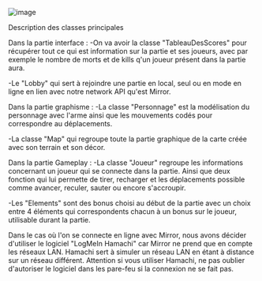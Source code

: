![image](https://user-images.githubusercontent.com/84011629/123290816-dcc52500-d511-11eb-9ed9-440eb77d4a26.png)

Description des classes principales

Dans la partie interface : 
-On va avoir la classe "TableauDesScores" pour récupérer tout ce qui est information sur la partie et ses joueurs, avec par exemple le nombre de morts et de kills q'un joueur présent dans la partie aura.

-Le "Lobby" qui sert à rejoindre une partie en local, seul ou en mode en ligne en lien avec notre network API qu'est Mirror.

Dans la partie graphisme : 
-La classe "Personnage" est la modélisation du personnage avec l'arme ainsi que les mouvements codés pour correspondre au déplacements.

-La classe "Map" qui regroupe toute la partie graphique de la carte créée avec son terrain et son décor.

Dans la partie Gameplay : 
-La classe "Joueur" regroupe les informations concernant un joueur qui se connecte dans la partie. Ainsi que deux fonction qui lui permette de tirer, recharger et les déplacements possible comme avancer, reculer, sauter ou encore s'accroupir.

-Les "Elements" sont des bonus choisi au début de la partie avec un choix entre 4 éléments qui correspondents chacun à un bonus sur le joueur, utilisable durant la partie.


Dans le cas où l'on se connecte en ligne avec Mirror, nous avons décider d'utiliser le logiciel "LogMeIn Hamachi" car Mirror ne prend que en compte les réseaux LAN. Hamachi sert à simuler un réseau LAN en étant à distance sur un réseau différent. Attention si vous utiliser Hamachi, ne pas oublier d'autoriser le logiciel dans les pare-feu si la connexion ne se fait pas.

